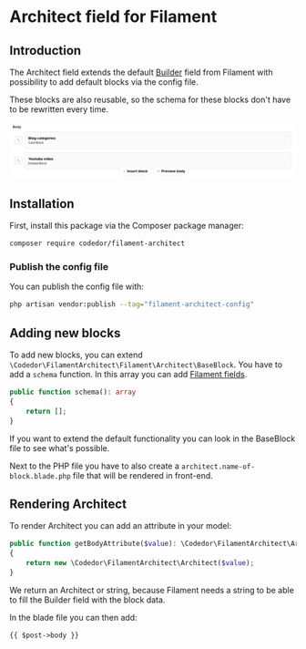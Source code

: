 # Architect field for Filament

## Introduction

The Architect field extends the default [Builder](https://filamentphp.com/docs/2.x/forms/fields#builder) field from Filament with possibility to add default blocks via the config file.

These blocks are also reusable, so the schema for these blocks don't have to be rewritten every time.

![architect screenshot](./architect.png)

## Installation

First, install this package via the Composer package manager:

```bash
composer require codedor/filament-architect
```

### Publish the config file

You can publish the config file with:

```bash
php artisan vendor:publish --tag="filament-architect-config"
```

## Adding new blocks

To add new blocks, you can extend `\Codedor\FilamentArchitect\Filament\Architect\BaseBlock`.
You have to add a `schema` function. In this array you can add [Filament fields](https://filamentphp.com/docs/2.x/admin/resources/getting-started#fields).

```php
public function schema(): array
{
    return [];
}
```

If you want to extend the default functionality you can look in the BaseBlock file to see what's possible.

Next to the PHP file you have to also create a `architect.name-of-block.blade.php` file that will be rendered in front-end.

## Rendering Architect

To render Architect you can add an attribute in your model:

```php
public function getBodyAttribute($value): \Codedor\FilamentArchitect\Architect|string
{
    return new \Codedor\FilamentArchitect\Architect($value);
}
```

We return an Architect or string, because Filament needs a string to be able to fill the Builder field with the block data.

In the blade file you can then add:

```blade
{{ $post->body }}
```
